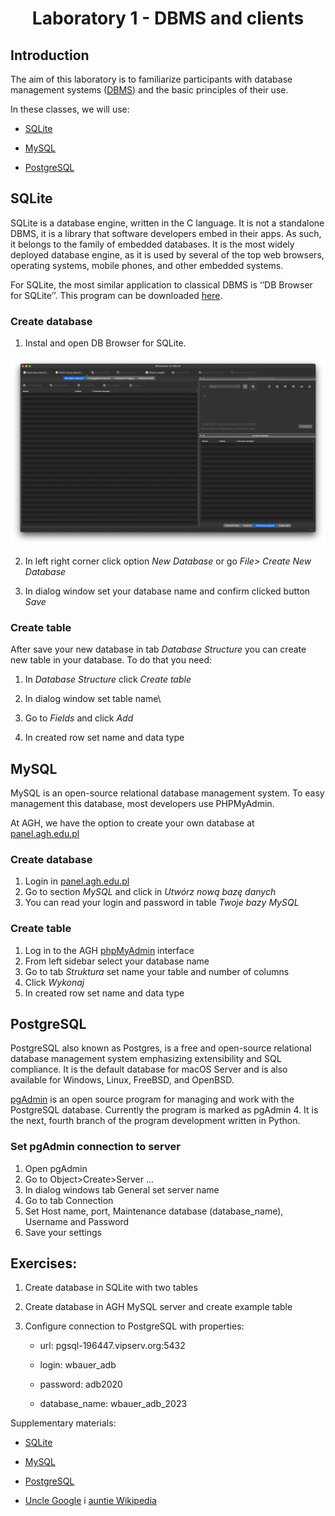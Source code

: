 # <center> Laboratory 1 - DBMS and clients</center>



## Introduction



The aim of this laboratory is to familiarize participants with database management systems ([DBMS](https://en.wikipedia.org/wiki/Database#Database_management_system)) and the basic principles of their use.



In these classes, we will use:

- [SQLite](https://www.sqlite.org/index.html)

- [MySQL](https://www.mysql.com/)

- [PostgreSQL](https://www.postgresql.org/)



## SQLite



SQLite is a database engine, written in the C language. It is not a standalone DBMS, it is a library that software developers embed in their apps. As such, it belongs to the family of embedded databases. It is the most widely deployed database engine, as it is used by several of the top web browsers, operating systems, mobile phones, and other embedded systems. 



For SQLite, the most similar application to classical DBMS is ‘’DB Browser for SQLite’’. This program can be downloaded [here](https://sqlitebrowser.org/dl/).





### Create database



1. Instal and open DB Browser for SQLite.  

![SQLite start view](fig/sqlite_start.png)

2. In left right corner click option *New Database* or go *File> Create New Database*

3. In dialog window set your database name and confirm clicked button *Save*



### Create table

After save your new database in tab *Database Structure* you can create new table in your database. To do that you need:

1. In *Database Structure* click *Create table*

2. In dialog window set table name\

3. Go to *Fields* and click *Add*

4. In created row set name and data type



## MySQL


MySQL is an open-source relational database management system. To easy management this database, most developers use PHPMyAdmin. 


At AGH, we have the option to create your own database at [panel.agh.edu.pl](https://panel.agh.edu.pl/main.php)

### Create database
1. Login in [panel.agh.edu.pl](https://panel.agh.edu.pl/main.php)
2. Go to section *MySQL* and click in *Utwórz nową bazę danych*
3. You can read your login and password in table *Twoje bazy MySQL*

### Create table
1. Log in to the AGH [phpMyAdmin](https://mysql.agh.edu.pl/phpMyAdmin) interface
2. From left sidebar select your database name
3. Go to tab *Struktura* set name your table and number of columns
4. Click *Wykonaj*
5. In created row set name and data type 


## PostgreSQL
PostgreSQL also known as Postgres, is a free and open-source relational database management system emphasizing extensibility and SQL compliance. It is the default database for macOS Server and is also available for Windows, Linux, FreeBSD, and OpenBSD.

[pgAdmin](https://www.pgadmin.org/) is an open source program for managing and work with the PostgreSQL database. Currently the program is marked as pgAdmin 4. It is the next, fourth branch of the program development written in Python.


### Set pgAdmin connection to server
1. Open pgAdmin
2. Go to Object>Create>Server ...
3. In dialog windows tab General set server name
3. Go to tab Connection
4. Set Host name, port, Maintenance database (database_name), Username and Password
5. Save your settings  


## Exercises:

1. Create database in SQLite with two tables

2. Create database in AGH MySQL server and create example table 

3. Configure connection to PostgreSQL with properties:

	- url: pgsql-196447.vipserv.org:5432

	- login: wbauer_adb

	- password: adb2020

	- database_name: wbauer_adb_2023





Supplementary materials:

- [SQLite](https://www.sqlite.org/index.html)

- [MySQL](https://www.mysql.com/)

- [PostgreSQL](https://www.postgresql.org/)

- [Uncle Google](https://google.pl) i [auntie Wikipedia](https://pl.wikipedia.org/wiki/Wikipedia:Strona_g%C5%82%C3%B3wna)





